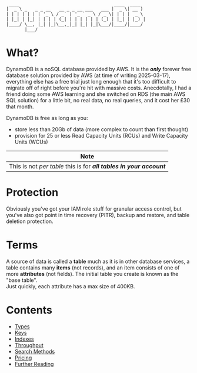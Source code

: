 ```
 ____                                    ____  ____
|  _ \ _   _ _ __   __ _ _ __ ___   ___ |  _ \| __ )
| | | | | | | '_ \ / _` | '_ ` _ \ / _ \| | | |  _ \
| |_| | |_| | | | | (_| | | | | | | (_) | |_| | |_) |
|____/ \__, |_| |_|\__,_|_| |_| |_|\___/|____/|____/
       |___/
```

# What?

DynamoDB is a noSQL database provided by AWS. It is the **_only_** forever free database solution provided by AWS (at time of writing 2025-03-17), everything else has a free trial just long enough that it's too difficult to migrate off of right before you're hit with massive costs. Anecdotally, I had a friend doing some AWS learning and she switched on RDS (the main AWS SQL solution) for a little bit, no real data, no real queries, and it cost her £30 that month.

DynamoDB is free as long as you:
- store less than 20Gb of data (more complex to count than first thought)
- provision for 25 or less Read Capacity Units (RCUs) and Write Capacity Units (WCUs)

| Note |
|------|
| This is not _per table_ this is for **_all tables in your account_** |


# Protection

Obviously you've got your IAM role stuff for granular access control, but you've also got point in time recovery (PITR), backup and restore, and table deletion protection.


# Terms

A source of data is called a **table** much as it is in other database services, a table contains many **items** (not records), and an item consists of one of more **attributes** (not fields). The initial table you create is known as the "base table".  
Just quickly, each attribute has a max size of 400KB.

# Contents
- [Types](./types.md)
- [Keys](./keys.md)
- [Indexes](./indexes.md)
- [Throughput](./throughput.md)
- [Search Methods](./search_methods.md)
- [Pricing](./pricing.md)
- [Further Reading](./refs.md)